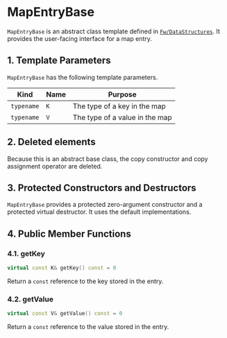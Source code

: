 # MapEntryBase

`MapEntryBase` is an abstract class template
defined in [`Fw/DataStructures`](sdd.md).
It provides the user-facing interface for a map entry.

## 1. Template Parameters

`MapEntryBase` has the following template parameters.

|Kind|Name|Purpose|
|----|----|-------|
|`typename`|`K`|The type of a key in the map|
|`typename`|`V`|The type of a value in the map|

## 2. Deleted elements

Because this is an abstract base class,
the copy constructor and copy assignment operator are deleted.

## 3. Protected Constructors and Destructors

`MapEntryBase` provides a protected zero-argument constructor
and a protected virtual destructor.
It uses the default implementations.

## 4. Public Member Functions

### 4.1. getKey

```c++
virtual const K& getKey() const = 0
```

Return a `const` reference to the key stored in the entry.

### 4.2. getValue

```c++
virtual const V& getValue() const = 0
```

Return a `const` reference to the value stored in the entry.
